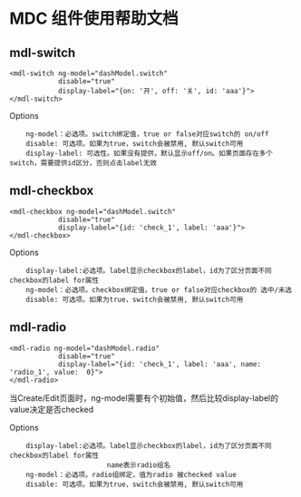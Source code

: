 # MDC 组件使用帮助文档

## mdl-switch
```
<mdl-switch ng-model="dashModel.switch" 
            disable="true"
            display-label="{on: '开', off: '关', id: 'aaa'}">
</mdl-switch>
```
Options
```
    ng-model：必选项。switch绑定值，true or false对应switch的 on/off
    disable: 可选项。如果为true，switch会被禁用, 默认switch可用
    display-label: 可选性。如果没有提供，默认显示off/on。如果页面存在多个switch，需要提供id区分，否则点击label无效
```

## mdl-checkbox
```
<mdl-checkbox ng-model="dashModel.switch" 
            disable="true"
            display-label="{id: 'check_1', label: 'aaa'}">
</mdl-checkbox>
```
Options
```
    display-label:必选项。label显示checkbox的label，id为了区分页面不同checkbox的label for属性
    ng-model：必选项。checkbox绑定值，true or false对应checkbox的 选中/未选
    disable: 可选项。如果为true，switch会被禁用, 默认switch可用
```

## mdl-radio
```
<mdl-radio ng-model="dashModel.radio" 
            disable="true"
            display-label="{id: 'check_1', label: 'aaa', name: 'radio_1', value:  0}">
</mdl-radio>
```
当Create/Edit页面时，ng-model需要有个初始值，然后比较display-label的value决定是否checked

Options
```
    display-label:必选项。label显示checkbox的label，id为了区分页面不同checkbox的label for属性
                        name表示radio组名
    ng-model：必选项。radio组绑定，值为radio 被checked value
    disable: 可选项。如果为true，switch会被禁用, 默认switch可用
```
